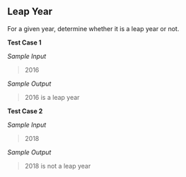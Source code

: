 ## **Leap Year** ##

For a given year, determine whether it is a leap year or not.

**Test Case 1**

*Sample Input*

>2016

*Sample Output*

>2016 is a leap year

**Test Case 2**

*Sample Input*

>2018

*Sample Output*

>2018 is not a leap year
